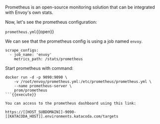 Prometheus is an open-source monitoring solution that can be integrated with Envoy's own stats.

Now, let's see the prometheus configuration:

`prometheus.yml`{{open}}

We can see that the prometheus config is using a job named  `envoy`.

```
scrape_configs:
  - job_name: 'envoy'
    metrics_path: /stats/prometheus
```

Start prometheus with command:

```
docker run -d -p 9090:9090 \
    -v /root/envoy/prometheus.yml:/etc/prometheus/prometheus.yml \
    --name prometheus-server \
    prom/prometheus
```{{execute}}

You can access to the prometheus dashboard using this link:

https://[[HOST_SUBDOMAIN]]-9090-[[KATACODA_HOST]].environments.katacoda.com/targets
